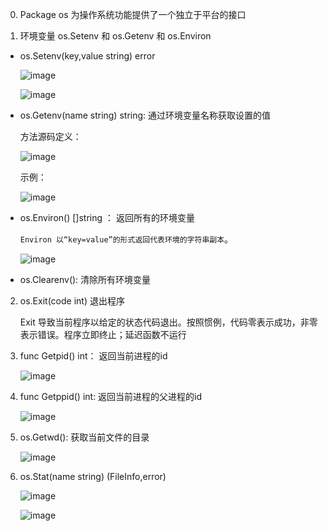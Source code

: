 0. Package os 为操作系统功能提供了一个独立于平台的接口


1. 环境变量 os.Setenv  和 os.Getenv 和 os.Environ

+ os.Setenv(key,value string) error

   ![image](../assets/150.jpg)

   ![image](../assets/151.jpg)

+ os.Getenv(name string) string: 通过环境变量名称获取设置的值

   方法源码定义：

   ![image](../assets/148.jpg)

   示例：

   ![image](../assets/149.jpg)

+ os.Environ() []string ： 返回所有的环境变量

   `Environ 以“key=value”的形式返回代表环境的字符串副本`。

   ![image](../assets/152.jpg)

+ os.Clearenv(): 清除所有环境变量

2. os.Exit(code int) 退出程序

   Exit 导致当前程序以给定的状态代码退出。按照惯例，代码零表示成功，非零表示错误。程序立即终止；延迟函数不运行

3. func Getpid() int： 返回当前进程的id

   ![image](../assets/153.jpg)

4. func Getppid() int: 返回当前进程的父进程的id

   ![image](../assets/154.jpg)

5. os.Getwd(): 获取当前文件的目录

   ![image](../assets/179.jpg)

6. os.Stat(name string) (FileInfo,error)

    ![image](../assets/180.jpg)

    ![image](../assets/181.jpg)